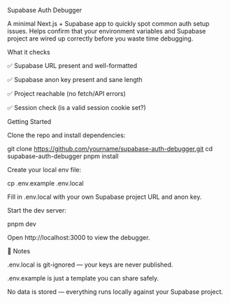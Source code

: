 Supabase Auth Debugger

A minimal Next.js + Supabase app to quickly spot common auth setup issues.
Helps confirm that your environment variables and Supabase project are wired up correctly before you waste time debugging.

What it checks

✅ Supabase URL present and well-formatted

✅ Supabase anon key present and sane length

✅ Project reachable (no fetch/API errors)

✅ Session check (is a valid session cookie set?)

Getting Started

Clone the repo and install dependencies:

git clone https://github.com/yourname/supabase-auth-debugger.git
cd supabase-auth-debugger
pnpm install


Create your local env file:

cp .env.example .env.local


Fill in .env.local with your own Supabase project URL and anon key.

Start the dev server:

pnpm dev


Open http://localhost:3000
 to view the debugger.

📝 Notes

.env.local is git-ignored — your keys are never published.

.env.example is just a template you can share safely.

No data is stored — everything runs locally against your Supabase project.
